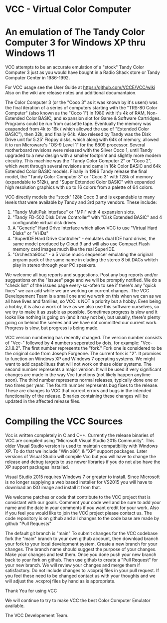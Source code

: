 # VCC - Virtual Color Computer
# An emulation of The Tandy Color Computer 3 for Windows XP thru Windows 11 

VCC attempts to be an accurate emulation of a "stock" Tandy Color Computer 3 just as you would have bought in a Radio Shack store or Tandy Computer Center in 1986-1992. 

For VCC usage see the User Guide at <https://github.com/VCCE/VCC/wiki>  Also on the wiki are release notes and additional documantaion.

The Color Computer 3 (or the "Coco 3" as it was known by it's users) was the final iteration of a series of computers starting with the "TRS-80 Color Computer" (also known as the "Coco 1") in 1980 with it's 4k of RAM, Non-Extended Color BASIC, and expansion slot for Game & Software Cartridges. Programs could be run from cassette tape.  Eventually the memory was exapanded from 4k to 16k ( which allowed the use of "Extended Color BASIC"), then 32k, and finally 64k. Also relesed by Tandy was the Disk Drive unit for 5.25' Floppy disks, which along with 64k of memory, allowed it to run Microware's "OS-9 Level 1" for the 6809 processor. Several motherboard revisions were released with the Silver Coco 1, until Tandy upgraded to a new design with a smaller footprint and slightly more modern circuitry. This machine was the "Tandy Color Computer 2" or "Coco 2", which went through several revisions and came in 16k Color BASIC and 64k Extended Color BASIC models. Finally in 1986 Tandy release the final model, the "Tandy Color Computer 3" or "Coco 3" with 128k of memory (expandable to 512k), and "Super Extended Color BASIC" with expanded high resolution graphics with up to 16 colors from a palette of 64 colors.

VCC directly models the "stock" 128k Coco 3 and is expandable to many levels that were available by Tandy and 3rd party vendors. These include:

1. "Tandy MultiPak Interface" or "MPI" with 4 expansion slots.
2. "Tandy FD-502 Disk Drive Controller" with "Disk Extended BASIC" and 4 configurable virtual disk drives
3. A "Generic" Hard Drive Interface which allow VCC to use "Virtual Hard Disks" or "VHDs"
4. "SuperIDE Hard Drive Controller" - emulates dual IDE hard drives, the same model produced by Cloud 9 and will also use Compact Flash memory card images much like the real SuperIDE.
5. "Orchestra90cc" - a 5 voice music sequencer emulating the original prgram pack of the same name in cluding the stereo 8 bit DACs whitch play in stereo through your PC speakers.

We welcome all bug reports and suggestions. Post any bug reports and/or suggestions on the "Issues" page and we will be promptly notified. We do a "check list" of the issues page every-so-often to see if there's any "quick fixes" we can add while we are working on current changes. The VCC Developement Team is a small one and we work on this when we can as we all have lives and families, so VCC is NOT a priority but a hobby. Even being a hobby, it is also a work of love as we also use this software ourselves, so we try to make it as usable as possible. Sometimes progress is slow and it looks like nothing is going on (and it may not be), but usually, there's plenty going on behind the scenes and we have not committed our current work. Progress is slow, but progress is being made.

VCC version numbering has recently changed. The version number consists of "Vcc-" followed by 4 numbers seperated by dots, for example: "Vcc-2.1.8.2". The first number represents the "fork." Fork one is considered to be the original code from Joseph Forgeone. The current fork is "2". It promises to function on Windows XP and Windows 7 operating systems. We might want to add capabilitues that will not work on these older systems. The second number represents a major version. It will be used if very significant changes are made in the way Vcc functions (not likely happen anytime soon). The third number represents normal releases, typically done one or two times per year. The fourth number represents bug fixes to the release. These are changes to VCC that correct errors and bugs in the intended functionality of the release. Binaries containing these changes will be updated in the affected release files.

# Compiling the VCC Sources

Vcc is written completely in C and C++. Currently the release binaries of VCC are compiled using "Microsoft Visual Studio 2015 Community".  This older Visual Studio version is used to maintain compatibility with Windows XP.  To do that we include "Win x86", & "XP" support packages. Later versions of Visual Studio will compile Vcc but you will have to change the release and debug targets to use newer libraries if you do not also have the XP support packages installed.

Visual Studio 2015 requires Windows 7 or greater to install. Since Microsoft is no longer supplying a web based installer for VS2015 you will have to download an ISO image and install it from that.

We welcome patches or code that contribute to the VCC project that is consistant with our goals. Comment your code well and be sure to add your name and the date in your comments if you want credit for your work. Also if you feel you would like to join the VCC project please contact us.  The code repository is on github and all changes to the code base are made by github "Pull Requests"

The default git branch is "main"  To submit changes for the VCC codebase fork the "main" branch to your own github account, then download branch your fork to your local development system.  Create a new branch for your changes. The branch name should suggest the purpose of your changes.  Make your changes and test them.  Once you done push your new branch back to your fork on github.  Then use github to create a "Pull Request" for your new branch.  We will review your changes and merge them if satisfactory.  Do not include changes to .vcxproj files in your pull request.  If you feel these need to be changed contact us with your thoughts and we will adjust the .vcxproj files by hand as is appropriate.

Thank You for using VCC

We will continue to try to make VCC the best Color Computer Emulator available.

The VCC Developement Team.
